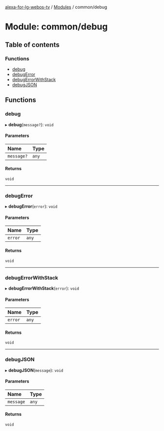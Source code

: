 [alexa-for-lg-webos-tv](../README.md) / [Modules](../modules.md) / common/debug

# Module: common/debug

## Table of contents

### Functions

- [debug](common_debug.md#debug)
- [debugError](common_debug.md#debugerror)
- [debugErrorWithStack](common_debug.md#debugerrorwithstack)
- [debugJSON](common_debug.md#debugjson)

## Functions

### debug

▸ **debug**(`message?`): `void`

#### Parameters

| Name | Type |
| :------ | :------ |
| `message?` | `any` |

#### Returns

`void`

___

### debugError

▸ **debugError**(`error`): `void`

#### Parameters

| Name | Type |
| :------ | :------ |
| `error` | `any` |

#### Returns

`void`

___

### debugErrorWithStack

▸ **debugErrorWithStack**(`error`): `void`

#### Parameters

| Name | Type |
| :------ | :------ |
| `error` | `any` |

#### Returns

`void`

___

### debugJSON

▸ **debugJSON**(`message`): `void`

#### Parameters

| Name | Type |
| :------ | :------ |
| `message` | `any` |

#### Returns

`void`
